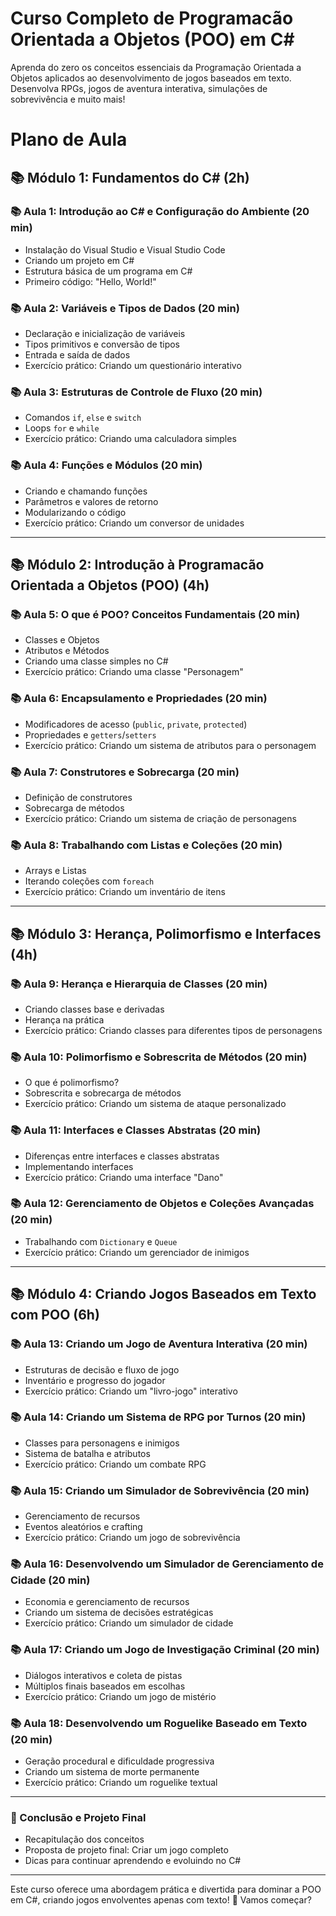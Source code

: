 # **Curso Completo de Programacão Orientada a Objetos (POO) em C#**


Aprenda do zero os conceitos essenciais da Programação Orientada a Objetos aplicados ao desenvolvimento de jogos baseados em texto. Desenvolva RPGs, jogos de aventura interativa, simulações de sobrevivência e muito mais!

# **Plano de Aula**

## **📚 Módulo 1: Fundamentos do C# (2h)**
### 📚 Aula 1: Introdução ao C# e Configuração do Ambiente (20 min)
- Instalação do Visual Studio e Visual Studio Code
- Criando um projeto em C#
- Estrutura básica de um programa em C#
- Primeiro código: "Hello, World!"

### 📚 Aula 2: Variáveis e Tipos de Dados (20 min)
- Declaração e inicialização de variáveis
- Tipos primitivos e conversão de tipos
- Entrada e saída de dados
- Exercício prático: Criando um questionário interativo

### 📚 Aula 3: Estruturas de Controle de Fluxo (20 min)
- Comandos `if`, `else` e `switch`
- Loops `for` e `while`
- Exercício prático: Criando uma calculadora simples

### 📚 Aula 4: Funções e Módulos (20 min)
- Criando e chamando funções
- Parâmetros e valores de retorno
- Modularizando o código
- Exercício prático: Criando um conversor de unidades

---

## **📚 Módulo 2: Introdução à Programacão Orientada a Objetos (POO) (4h)**
### 📚 Aula 5: O que é POO? Conceitos Fundamentais (20 min)
- Classes e Objetos
- Atributos e Métodos
- Criando uma classe simples no C#
- Exercício prático: Criando uma classe "Personagem"

### 📚 Aula 6: Encapsulamento e Propriedades (20 min)
- Modificadores de acesso (`public`, `private`, `protected`)
- Propriedades e `getters`/`setters`
- Exercício prático: Criando um sistema de atributos para o personagem

### 📚 Aula 7: Construtores e Sobrecarga (20 min)
- Definição de construtores
- Sobrecarga de métodos
- Exercício prático: Criando um sistema de criação de personagens

### 📚 Aula 8: Trabalhando com Listas e Coleções (20 min)
- Arrays e Listas
- Iterando coleções com `foreach`
- Exercício prático: Criando um inventário de itens

---

## **📚 Módulo 3: Herança, Polimorfismo e Interfaces (4h)**
### 📚 Aula 9: Herança e Hierarquia de Classes (20 min)
- Criando classes base e derivadas
- Herança na prática
- Exercício prático: Criando classes para diferentes tipos de personagens

### 📚 Aula 10: Polimorfismo e Sobrescrita de Métodos (20 min)
- O que é polimorfismo?
- Sobrescrita e sobrecarga de métodos
- Exercício prático: Criando um sistema de ataque personalizado

### 📚 Aula 11: Interfaces e Classes Abstratas (20 min)
- Diferenças entre interfaces e classes abstratas
- Implementando interfaces
- Exercício prático: Criando uma interface "Dano"

### 📚 Aula 12: Gerenciamento de Objetos e Coleções Avançadas (20 min)
- Trabalhando com `Dictionary` e `Queue`
- Exercício prático: Criando um gerenciador de inimigos

---

## **📚 Módulo 4: Criando Jogos Baseados em Texto com POO (6h)**
### 📚 Aula 13: Criando um Jogo de Aventura Interativa (20 min)
- Estruturas de decisão e fluxo de jogo
- Inventário e progresso do jogador
- Exercício prático: Criando um "livro-jogo" interativo

### 📚 Aula 14: Criando um Sistema de RPG por Turnos (20 min)
- Classes para personagens e inimigos
- Sistema de batalha e atributos
- Exercício prático: Criando um combate RPG

### 📚 Aula 15: Criando um Simulador de Sobrevivência (20 min)
- Gerenciamento de recursos
- Eventos aleatórios e crafting
- Exercício prático: Criando um jogo de sobrevivência

### 📚 Aula 16: Desenvolvendo um Simulador de Gerenciamento de Cidade (20 min)
- Economia e gerenciamento de recursos
- Criando um sistema de decisões estratégicas
- Exercício prático: Criando um simulador de cidade

### 📚 Aula 17: Criando um Jogo de Investigação Criminal (20 min)
- Diálogos interativos e coleta de pistas
- Múltiplos finais baseados em escolhas
- Exercício prático: Criando um jogo de mistério

### 📚 Aula 18: Desenvolvendo um Roguelike Baseado em Texto (20 min)
- Geração procedural e dificuldade progressiva
- Criando um sistema de morte permanente
- Exercício prático: Criando um roguelike textual

---

### **🎯 Conclusão e Projeto Final**
- Recapitulação dos conceitos
- Proposta de projeto final: Criar um jogo completo
- Dicas para continuar aprendendo e evoluindo no C#

---

Este curso oferece uma abordagem prática e divertida para dominar a POO em C#, criando jogos envolventes apenas com texto!
🚀 Vamos começar?



